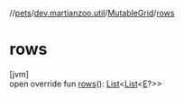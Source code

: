 //[pets](../../../index.md)/[dev.martianzoo.util](../index.md)/[MutableGrid](index.md)/[rows](rows.md)

# rows

[jvm]\
open override fun [rows](rows.md)(): [List](https://kotlinlang.org/api/latest/jvm/stdlib/kotlin.collections/-list/index.html)&lt;[List](https://kotlinlang.org/api/latest/jvm/stdlib/kotlin.collections/-list/index.html)&lt;[E](index.md)?&gt;&gt;
